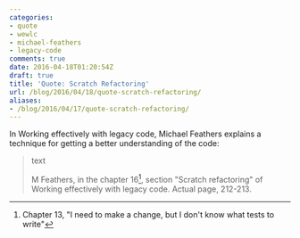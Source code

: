 ```yaml
---
categories:
- quote
- wewlc
- michael-feathers
- legacy-code
comments: true
date: 2016-04-18T01:20:54Z
draft: true
title: 'Quote: Scratch Refactoring'
url: /blog/2016/04/18/quote-scratch-refactoring/
aliases:
- /blog/2016/04/17/quote-scratch-refactoring/
---
```


In Working effectively with legacy code, Michael Feathers explains a technique for getting a better understanding of the code:

> text
>
> M Feathers, in the chapter 16[^1], section "Scratch refactoring" of Working effectively with legacy code. Actual page, 212-213.

[^1]: Chapter 13, "I need to make a change, but I don't know what tests to write"

